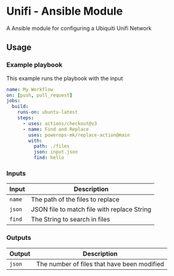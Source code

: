 # Unifi - Ansible Module
A Ansible module for configuring a Ubiquiti Unifi Network

## Usage

### Example playbook
This example runs the playbook with the input

```yaml
name: My Workflow
on: [push, pull_request]
jobs:
  build:
    runs-on: ubuntu-latest
    steps:
      - uses: actions/checkout@v3
      - name: Find and Replace
        uses: powerops-mk/replace-action@main
        with:
          path: ./files
          json: input.json
          find: hello
```

### Inputs

| Input                  | Description                                                                                                                            |
| ---------------------- | -------------------------------------------------------------------------------------------------------------------------------------- |
| `name` | The path of the files to replace |
| `json` | JSON file to match file with replace String |
| `find` | The String to search in files |

### Outputs

| Output          | Description                                 |
| --------------- | ------------------------------------------- |
| `json` | The number of files that have been modified |
